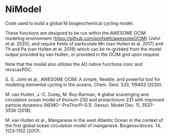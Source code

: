 # NiModel
Code used to build a global Ni biogeochemical cycling model.

These functions are designed to be run within the AWESOME OCIM modeling environment (https://github.com/profseth/awesomeOCIM) (John et al. 2020), and require fields of particulate Mn (van Hulten et al. 2017) and Th and Pa (van Hulten et al. 2018) which can be re-gridded from the model output provided by van Hulten, or provided in the OCIM grid upon request.

Note that the model also utilizes the AO native functions conc and revscavPOC.

S. G. John et al., AWESOME OCIM: A simple, flexible, and powerful tool for modeling elemental cycling in the oceans. Chem. Geol. 533, 119403 (2020).

M. van Hulten, J.-C. Dutay, M. Roy-Barman, A global scavenging and circulation ocean model of thorium-230 and protactinium-231 with improved particle dynamics (NEMO--ProThorP~0.1). Geosci. Model Dev. 11, 3537–3556 (2018).

M. van Hulten et al., Manganese in the west Atlantic Ocean in the context of the first global ocean circulation model of manganese. Biogeosciences. 14, 1123–1152 (2017).
